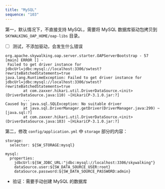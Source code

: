```yaml
---
title: "MySQL"
sequence: "103"
---
```


第一，默认情况下，不直接支持 MySQL，需要将 MySQL 数据库驱动包拷贝到 `SKYWALKING_OAP_HOME/oap-libs` 目录。

- [ ] 测试，不添加驱动，会发生什么错误

```text
org.apache.skywalking.oap.server.starter.OAPServerBootstrap - 57 [main] ERROR [] -
 Failed to get driver instance for jdbcUrl=jdbc:mysql://localhost:3306/swtest?rewriteBatchedStatements=true
java.lang.RuntimeException: Failed to get driver instance for jdbcUrl=jdbc:mysql://localhost:3306/swtest?rewriteBatchedStatements=true
        at com.zaxxer.hikari.util.DriverDataSource.<init>(DriverDataSource.java:110) ~[HikariCP-3.1.0.jar:?]
        ...
Caused by: java.sql.SQLException: No suitable driver
        at java.sql.DriverManager.getDriver(DriverManager.java:299) ~[java.sql:?]
        at com.zaxxer.hikari.util.DriverDataSource.<init>(DriverDataSource.java:103) ~[HikariCP-3.1.0.jar:?]
```

第二，修改 `config/application.yml` 中 `storage` 部分的内容：

```text
storage:
  selector: ${SW_STORAGE:mysql}
  
mysql:
  properties:
    jdbcUrl:${SW_JDBC_URL:"jdbc:mysql://localhost:3306/skywalking"}
    dataSource.user:${SW_DATA_SOURCE_USER:root}
    dataSource.password:${SW_DATA_SOURCE_PASSWORD:admin}
```

- 验证：需要手动创建 MySQL 的数据库
